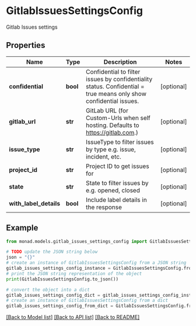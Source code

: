 # GitlabIssuesSettingsConfig

Gitlab Issues settings

## Properties

Name | Type | Description | Notes
------------ | ------------- | ------------- | -------------
**confidential** | **bool** | Confidential to filter issues by confidentiality status. Confidential &#x3D; true means only show confidential issues. | [optional] 
**gitlab_url** | **str** | GitLab URL (for Custom-Urls when self hosting. Defaults to https://gitlab.com.) | [optional] 
**issue_type** | **str** | IssueType to filter issues by type e.g. issue, incident, etc. | [optional] 
**project_id** | **str** | Project ID to get issues for | [optional] 
**state** | **str** | State to filter issues by e.g. opened, closed | [optional] 
**with_label_details** | **bool** | Include label details in the response | [optional] 

## Example

```python
from monad.models.gitlab_issues_settings_config import GitlabIssuesSettingsConfig

# TODO update the JSON string below
json = "{}"
# create an instance of GitlabIssuesSettingsConfig from a JSON string
gitlab_issues_settings_config_instance = GitlabIssuesSettingsConfig.from_json(json)
# print the JSON string representation of the object
print(GitlabIssuesSettingsConfig.to_json())

# convert the object into a dict
gitlab_issues_settings_config_dict = gitlab_issues_settings_config_instance.to_dict()
# create an instance of GitlabIssuesSettingsConfig from a dict
gitlab_issues_settings_config_from_dict = GitlabIssuesSettingsConfig.from_dict(gitlab_issues_settings_config_dict)
```
[[Back to Model list]](../README.md#documentation-for-models) [[Back to API list]](../README.md#documentation-for-api-endpoints) [[Back to README]](../README.md)


